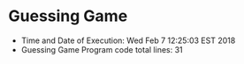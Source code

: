 # Guessing Game
- Time and Date of Execution:  Wed Feb 7 12:25:03 EST 2018
- Guessing Game Program code total lines:  31
